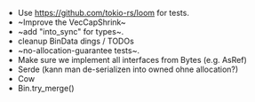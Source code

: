 * Use https://github.com/tokio-rs/loom for tests.
* ~Improve the VecCapShrink~
* ~add "into_sync" for types~.
* cleanup BinData dings / TODOs
* ~no-allocation-guarantee tests~.
* Make sure we implement all interfaces from Bytes (e.g. AsRef)
* Serde (kann man de-serializen into owned ohne allocation?)
* Cow
* Bin.try_merge()